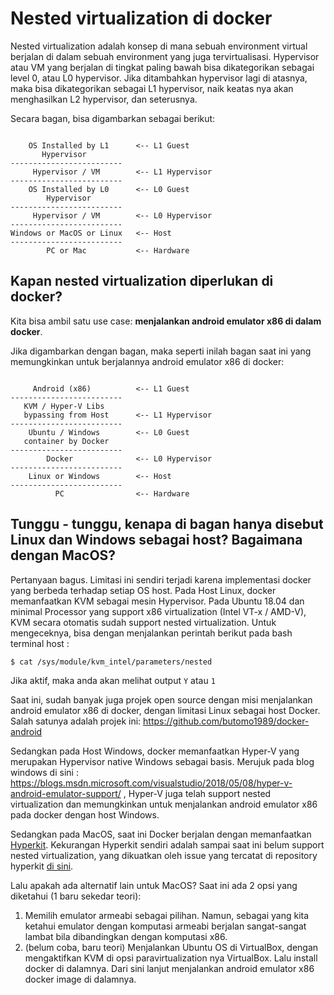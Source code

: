 # Nested virtualization di docker

Nested virtualization adalah konsep di mana sebuah environment virtual berjalan di dalam sebuah environment yang juga tervirtualisasi. Hypervisor atau VM yang berjalan di tingkat paling bawah bisa dikategorikan sebagai level 0, atau L0 hypervisor. Jika ditambahkan hypervisor lagi di atasnya, maka bisa dikategorikan sebagai L1 hypervisor, naik keatas nya akan menghasilkan L2 hypervisor, dan seterusnya.

Secara bagan, bisa digambarkan sebagai berikut:

```

    OS Installed by L1      <-- L1 Guest
       Hypervisor
-------------------------
     Hypervisor / VM        <-- L1 Hypervisor
-------------------------
    OS Installed by L0      <-- L0 Guest
        Hypervisor
-------------------------
     Hypervisor / VM        <-- L0 Hypervisor
-------------------------
Windows or MacOS or Linux   <-- Host
-------------------------
        PC or Mac           <-- Hardware
```

## Kapan nested virtualization diperlukan di docker?

Kita bisa ambil satu use case: **menjalankan android emulator x86 di dalam docker**.

Jika digambarkan dengan bagan, maka seperti inilah bagan saat ini yang memungkinkan untuk berjalannya android emulator x86 di docker:

```

     Android (x86)          <-- L1 Guest
-------------------------
   KVM / Hyper-V Libs
   bypassing from Host      <-- L1 Hypervisor      
-------------------------
    Ubuntu / Windows        <-- L0 Guest
   container by Docker
-------------------------
        Docker              <-- L0 Hypervisor
-------------------------
    Linux or Windows        <-- Host
-------------------------
          PC                <-- Hardware
```

## Tunggu - tunggu, kenapa di bagan hanya disebut Linux dan Windows sebagai host? Bagaimana dengan MacOS?

Pertanyaan bagus. Limitasi ini sendiri terjadi karena implementasi docker yang berbeda terhadap setiap OS host. Pada Host Linux, docker memanfaatkan KVM sebagai mesin Hypervisor. Pada Ubuntu 18.04 dan minimal Processor yang support x86 virtualization (Intel VT-x / AMD-V), KVM secara otomatis sudah support nested virtualization. Untuk mengeceknya, bisa dengan menjalankan perintah berikut pada bash terminal host :

```
$ cat /sys/module/kvm_intel/parameters/nested
```
Jika aktif, maka anda akan melihat output ```Y``` atau ```1```

Saat ini, sudah banyak juga projek open source dengan misi menjalankan android emulator x86 di docker, dengan limitasi Linux sebagai host Docker. Salah satunya adalah projek ini: https://github.com/butomo1989/docker-android

Sedangkan pada Host Windows, docker memanfaatkan Hyper-V yang merupakan Hypervisor native Windows sebagai basis. Merujuk pada blog windows di sini : https://blogs.msdn.microsoft.com/visualstudio/2018/05/08/hyper-v-android-emulator-support/ , Hyper-V juga telah support nested virtualization dan memungkinkan untuk menjalankan android emulator x86 pada docker dengan host Windows.

Sedangkan pada MacOS, saat ini Docker berjalan dengan memanfaatkan [Hyperkit](https://github.com/moby/hyperkit). Kekurangan Hyperkit sendiri adalah sampai saat ini belum support nested virtualization, yang dikuatkan oleh issue yang tercatat di repository hyperkit [di sini](https://github.com/moby/hyperkit/issues/127).

Lalu apakah ada alternatif lain untuk MacOS? Saat ini ada 2 opsi yang diketahui (1 baru sekedar teori):
 1. Memilih emulator armeabi sebagai pilihan. Namun, sebagai yang kita ketahui emulator dengan komputasi armeabi berjalan sangat-sangat lambat bila dibandingkan dengan komputasi x86.
 2. (belum coba, baru teori) Menjalankan Ubuntu OS di VirtualBox, dengan mengaktifkan KVM di opsi paravirtualization nya VirtualBox. Lalu install docker di dalamnya. Dari sini lanjut menjalankan android emulator x86 docker image di dalamnya.